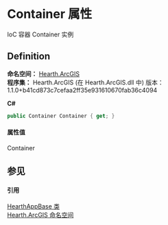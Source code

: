 # Container 属性


IoC 容器 Container 实例



## Definition
**命名空间：** <a href="N_Hearth_ArcGIS">Hearth.ArcGIS</a>  
**程序集：** Hearth.ArcGIS (在 Hearth.ArcGIS.dll 中) 版本：1.1.0+b41cd873c7cefaa2ff35e931610670fab36c4094

**C#**
``` C#
public Container Container { get; }
```



#### 属性值
Container

## 参见


#### 引用
<a href="T_Hearth_ArcGIS_HearthAppBase">HearthAppBase 类</a>  
<a href="N_Hearth_ArcGIS">Hearth.ArcGIS 命名空间</a>  

